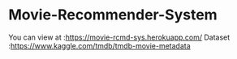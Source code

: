 # Movie-Recommender-System
You can view at :https://movie-rcmd-sys.herokuapp.com/
Dataset :https://www.kaggle.com/tmdb/tmdb-movie-metadata
